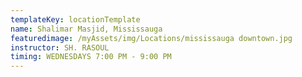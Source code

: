 ```yaml
---
templateKey: locationTemplate
name: Shalimar Masjid, Mississauga
featuredimage: /myAssets/img/Locations/mississauga downtown.jpg
instructor: SH. RASOUL
timing: WEDNESDAYS 7:00 PM - 9:00 PM
---
```

